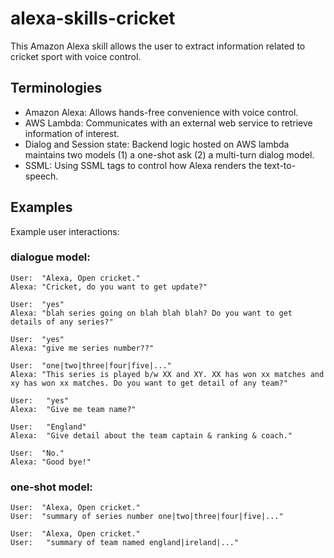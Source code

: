 # alexa-skills-cricket
This Amazon Alexa skill allows the user to extract information related to cricket sport with voice control.

## Terminologies
- Amazon Alexa: Allows hands-free convenience with voice control.
- AWS Lambda: Communicates with an external web service to retrieve information of interest.
- Dialog and Session state: Backend logic hosted on AWS lambda maintains two models (1) a one-shot ask (2) a multi-turn dialog model.
- SSML: Using SSML tags to control how Alexa renders the text-to-speech.

## Examples
Example user interactions:

### dialogue model:
    User:  "Alexa, Open cricket."
    Alexa: "Cricket, do you want to get update?"

    User:  "yes"
    Alexa: "blah series going on blah blah blah? Do you want to get details of any series?"

    User:  "yes"
    Alexa: "give me series number??"

    User:  "one|two|three|four|five|..."
    Alexa: "This series is played b/w XX and XY. XX has won xx matches and xy has won xx matches. Do you want to get detail of any team?"

    User:   "yes"
    Alexa:  "Give me team name?"

    User:   "England"
    Alexa:  "Give detail about the team captain & ranking & coach."

    User:  "No."
    Alexa: "Good bye!"

### one-shot model:
    User:  "Alexa, Open cricket."
    User:  "summary of series number one|two|three|four|five|..."

    User:  "Alexa, Open cricket."
    User:   "summary of team named england|ireland|..."
